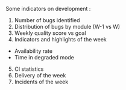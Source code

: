 Some indicators on development :
1. Number of bugs identified
2. Distribution of bugs by module (W-1 vs W)
3. Weekly quality score vs goal
4. Indicators and highlights of the week
* Availability rate
* Time in degraded mode
5. CI statistics
6. Delivery of the week
7. Incidents of the week

